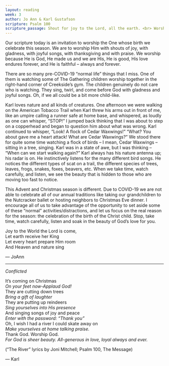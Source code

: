 ```yaml
---
layout: reading
week: 3
author: Jo Ann & Karl Gustafson
scripture: Psalm 100
scripture_passage: Shout for joy to the Lord, all the earth. <br> Worship the Lord with gladness&#59; <br> come before him with joyful songs. <br> Know that the Lord is God. <br> It is he who made us, and we are his&#59; <br> we are his people, the sheep of his pasture. <br> <br> Enter his gates with thanksgiving <br> and his courts with praise&#59; <br> give thanks to him and praise his name. <br> For the Lord is good and his love endures forever&#59; <br> his faithfulness continues through all generations.
---
```


Our scripture today is an invitation to worship the One whose birth we celebrate this season.  We are to worship Him with shouts of joy, with gladness, with joyful songs, with thanksgiving and with praise.  We worship because He is God, He made us and we are His, He is good, His love endures forever, and He is faithful – always and forever.

There are so many pre-COVID-19 “normal life” things that I miss.  One of them is watching some of The Gathering children worship together in the right-hand corner of Creekside’s gym.  The children genuinely do not care who is watching.  They sing, twirl, and come before God with gladness and joyful songs.  Oh, if we all could be a bit more child-like.

Karl loves nature and all kinds of creatures.  One afternoon we were walking on the American Tobacco Trail when Karl threw his arms out in front of me, like an umpire calling a runner safe at home base, and whispered, as loudly as one can whisper, “STOP!”  I jumped back thinking that I was about to step on a copperhead and began to question him about what was wrong.  Karl continued to whisper, “Look!  A flock of Cedar Waxwings!”  “What?  You about gave me a heart attack!  What are Cedar Waxwings?”  We stood there for quite some time watching a flock of birds – I mean, Cedar Waxwings – sitting in a tree, singing.  Karl was in a state of awe, but I was thinking – “When can we start walking again?”  Karl always has his nature antenna up; his radar is on.  He instinctively listens for the many different bird songs.  He notices the different types of scat on a trail, the different species of trees, leaves, frogs, snakes, foxes, beavers, etc.  When we take time, watch carefully, and listen, we see the beauty that is hidden to those who are moving too fast to notice.

This Advent and Christmas season is different.  Due to COVID-19 we are not able to celebrate all of our annual traditions like taking our grandchildren to the Nutcracker ballet or hosting neighbors to Christmas Eve dinner.  I encourage all of us to take advantage of the opportunity to set aside some of these “normal” activities/distractions, and let us focus on the real reason for the season: the celebration of the birth of the Christ child.  Stop, take time, watch carefully, listen and soak in the beauty of God’s love for you. 

Joy to the World the Lord is come,<br>
Let earth receive her King<br>
Let every heart prepare Him room<br>
And Heaven and nature sing<br>

— JoAnn
 
<hr>

<i>Conflicted</i>

It’s coming on Christmas <br>
<i>On your feet now-Applaud God!</i> <br>
They are cutting down trees <br>
<i>Bring a gift of laughter</i> <br>
They are putting up reindeers <br>
<i>Sing yourselves into His presence</i> <br>
And singing songs of joy and peace <br>
<i>Enter with the password: “Thank you”</i> <br>
Oh, I wish I had a river I could skate away on <br>
<i>Make yourselves at home talking praise.</i> <br>
Thank God. Worship God. <br>
<i>For God is sheer beauty. All-generous in love, loyal always and ever.</i>

(“The River” lyrics by Joni Mitchell; Psalm 100, The Message)

— Karl
